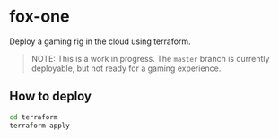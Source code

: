 # fox-one
Deploy a gaming rig in the cloud using terraform.

> NOTE: This is a work in progress. The `master` branch is currently deployable, but not ready for a gaming experience.

## How to deploy
```bash
cd terraform
terraform apply
```
